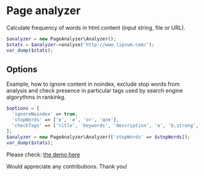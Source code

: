 # Page analyzer
Calculate frequency of words in html content (input string, file or URL).

```php
$analyzer = new PageAnalyzer\Analyzer();
$stats = $analyzer->analyse('http://www.lipsum.com/');
var_dump($stats);
```

## Options

Example, how to ignore content in noindex, exclude stop words from analysis and check presence in particular tags used by search engine algorythms in rankinkg.

```php
$options = [
  'ignoreNoindex' => true,
  'stopWords' => ['в', 'и', 'от', 'для'],
  'checkTags' => ['title', 'keywords', 'description', 'a', 'b,strong', 'h1,h2,h3,h4,h5,h6']
];
$analyzer = new PageAnalyzer\Analyzer(['stopWords' => $stopWords]);
var_dump($stats);
```

Please check: [the demo here](http://bistro-site.localhost/services/seo/analyzer)

Would appreciate any contributions.
Thank you!
